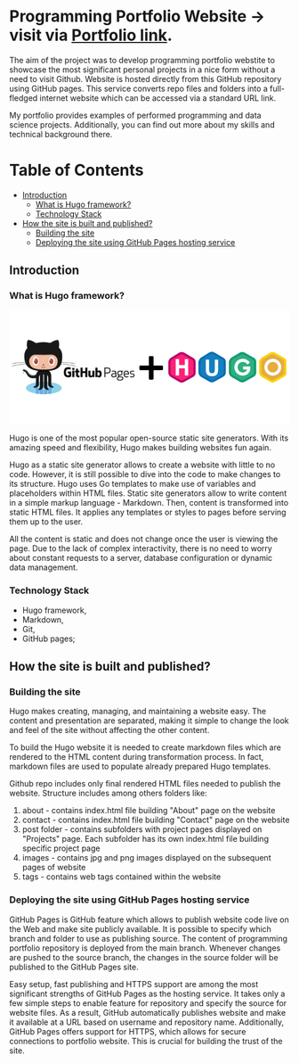 # Programming Portfolio Website -> visit via [Portfolio link](https://maciejpyra.github.io/programming-portfolio-website/).

The aim of the project was to develop programming portfolio webstite to showcase the most significant personal projects in a nice form without a need to visit Github. Website is hosted directly from this GitHub repository using GitHub pages. This service converts repo files and folders into a full-fledged internet website which can be accessed via a standard URL link.

My portfolio provides examples of performed programming and data science projects. Additionally, you can find out more about my skills and technical background there.


# Table of Contents

  * [Introduction](#intro)
     * [What is Hugo framework?](#intro1)
     * [Technology Stack](#intro2)
  * [How the site is built and published?](#desc)
     * [Building the site](#desc1)
     * [Deploying the site using GitHub Pages hosting service](#desc2)


<a name="intro"></a>
<a name="intro1"></a>
## Introduction
### What is Hugo framework?

<p align="center">
  <img src="https://github.com/MaciejPyra/programming-portfolio-website/blob/main/GitHub_Hugo.png" />
</p>

Hugo is one of the most popular open-source static site generators. With its amazing speed and flexibility, Hugo makes building websites fun again.

Hugo as a static site generator allows to create a website with little to no code. However, it is still possible to dive into the code to make changes to its structure. Hugo uses Go templates to make use of variables and placeholders within HTML files. Static site generators allow to write content in a simple markup language - Markdown. Then, content is transformed into static HTML files. It applies any templates or styles to pages before serving them up to the user.

All the content is static and does not change once the user is viewing the page. Due to the lack of complex interactivity, there is no need to worry about constant requests to a server, database configuration or dynamic data management.


<a name="intro2"></a>
### Technology Stack
* Hugo framework,
* Markdown,
* Git,
* GitHub pages;


<a name="desc"></a>
## How the site is built and published?

<a name="desc1"></a>
### Building the site

Hugo makes creating, managing, and maintaining a website easy. The content and presentation are separated, making it simple to change the look and feel of the site without affecting the other content. 

To build the Hugo website it is needed to create markdown files which are rendered to the HTML content during transformation process. In fact, markdown files are used to populate already prepared Hugo templates.

Github repo includes only final rendered HTML files needed to publish the website. Structure includes among others folders like:

1. about - contains index.html file building "About" page on the website
2. contact - contains index.html file building "Contact" page on the website
3. post folder - contains subfolders with project pages displayed on "Projects" page. Each subfolder has its own index.html file building specific project page
4. images - contains jpg and png images displayed on the subsequent pages of website
5. tags - contains web tags contained within the website 


<a name="desc2"></a>
### Deploying the site using GitHub Pages hosting service

GitHub Pages is GitHub feature which allows to publish website code live on the Web and make site publicly available. It is possible to specify which branch and folder to use as publishing source. The content of programming portfolio repository is deployed from the main branch. Whenever changes are pushed to the source branch, the changes in the source folder will be published to the GitHub Pages site.

Easy setup, fast publishing and HTTPS support are among the most significant strengths of GitHub Pages as the hosting service. It takes only a few simple steps to enable feature for repository and specify the source for website files. As a result, GitHub automatically publishes website and make it available at a URL based on username and repository name. Additionally, GitHub Pages offers support for HTTPS, which allows for secure connections to portfolio website. This is crucial for building the trust of the site.
